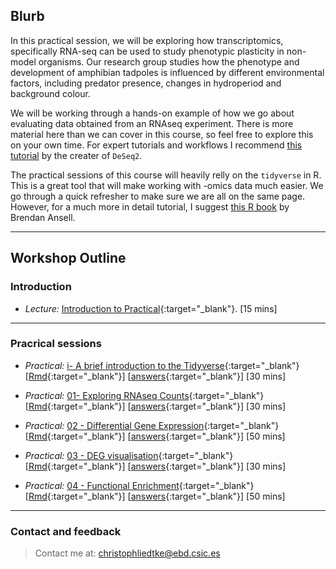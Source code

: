 ## Blurb

In this practical session, we will be exploring how transcriptomics, specifically RNA-seq can be used to study phenotypic plasticity in non-model organisms. Our research group studies how the phenotype and development of amphibian tadpoles is influenced by different environmental factors, including predator presence, changes in hydroperiod and background colour.

We will be working through a hands-on example of how we go about evaluating data obtained from an RNAseq experiment. There is more material here than we can cover in this course, so feel free to explore this on your own time.  For expert tutorials and workflows I recommend [this tutorial](http://bioconductor.org/packages/devel/bioc/vignettes/DESeq2/inst/doc/DESeq2.html) by the creater of `DeSeq2`.  

The practical sessions of this course will heavily relly on the `tidyverse` in R. This is a great tool that will make working with -omics data much easier. We go through a quick refresher to make sure we are all on the same page. However, for a much more in detail tutorial, I suggest [this R book](https://bookdown.org/ansellbr/WEHI_tidyR_course_book/) by Brendan Ansell.


---
## Workshop Outline

### Introduction
* _Lecture:_  [Introduction to Practical](./lectures/intro_DEG/index.html){:target="_blank"}. [15 mins]

---
### Pracrical sessions

* _Practical:_ [i- A brief introduction to the Tidyverse](./exercises/i_tidyverse.html){:target="_blank"} [[Rmd](./exercises/i_tidyverse.Rmd){:target="_blank"}] [[answers](./exercises/answers/i_tidyverse.html){:target="_blank"}] [30 mins]

* _Practical:_ [01- Exploring RNAseq Counts](./exercises/01_explore_counts.html){:target="_blank"} [[Rmd](./exercises/01_explore_counts.Rmd){:target="_blank"}] [[answers](./exercises/answers/01_explore_counts.html){:target="_blank"}] [30 mins]

* _Practical:_ [02 - Differential Gene Expression](./exercises/02_deg.html){:target="_blank"} [[Rmd](./exercises/02_deg.Rmd){:target="_blank"}] [[answers](./exercises/answers/02_deg.html){:target="_blank"}] [50 mins]

* _Practical:_ [03 - DEG visualisation](./exercises/03_deg_viz.html){:target="_blank"} [[Rmd](./exercises/03_deg_viz.Rmd){:target="_blank"}] [[answers](./exercises/answers/03_deg_viz.html){:target="_blank"}] [30 mins]

* _Practical:_ [04 - Functional Enrichment](./exercises/04_functional_enrichment.html){:target="_blank"} [[Rmd](./exercises/04_functional_enrichment.Rmd){:target="_blank"}] [[answers](./exercises/answers/04_functional_enrichment.html){:target="_blank"}] [50 mins]

---
### Contact and feedback

> Contact me at: christophliedtke@ebd.csic.es
